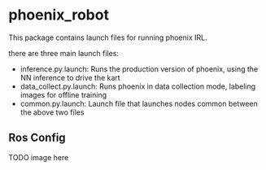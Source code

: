 # phoenix_robot

This package contains launch files for running phoenix IRL.

there are three main launch files:
- inference.py.launch: Runs the production version of phoenix, using the NN inference to drive the kart 
- data_collect.py.launch: Runs phoenix in data collection mode, labeling images for offline training
- common.py.launch: Launch file that launches nodes common between the above two files

## Ros Config

TODO image here
